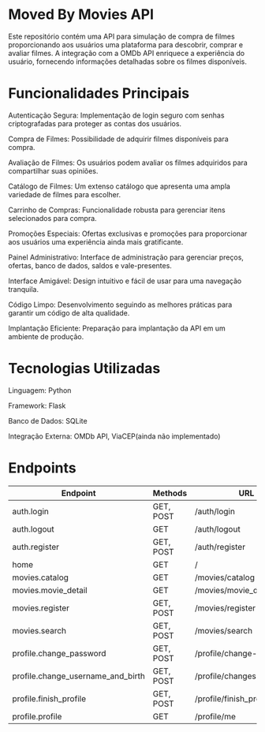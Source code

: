 # Moved By Movies API
Este repositório contém uma API para simulação de compra de filmes
proporcionando aos usuários uma plataforma para descobrir, comprar
e avaliar filmes. A integração com a OMDb API enriquece a experiência
do usuário, fornecendo informações detalhadas sobre os filmes disponíveis.

# Funcionalidades Principais
Autenticação Segura: Implementação de login seguro com senhas criptografadas para proteger as contas dos usuários.

Compra de Filmes: Possibilidade de adquirir filmes disponíveis para compra.

Avaliação de Filmes: Os usuários podem avaliar os filmes adquiridos para compartilhar suas opiniões.

Catálogo de Filmes: Um extenso catálogo que apresenta uma ampla variedade de filmes para escolher.

Carrinho de Compras: Funcionalidade robusta para gerenciar itens selecionados para compra.

Promoções Especiais: Ofertas exclusivas e promoções para proporcionar aos usuários uma experiência ainda mais gratificante.

Painel Administrativo: Interface de administração para gerenciar preços, ofertas, banco de dados, saldos e vale-presentes.

Interface Amigável: Design intuitivo e fácil de usar para uma navegação tranquila.

Código Limpo: Desenvolvimento seguindo as melhores práticas para garantir um código de alta qualidade.

Implantação Eficiente: Preparação para implantação da API em um ambiente de produção.

# Tecnologias Utilizadas
Linguagem: Python

Framework: Flask

Banco de Dados: SQLite

Integração Externa: OMDb API, ViaCEP(ainda não implementado)

# Endpoints

| Endpoint | Methods | URL |
|----------|----------|----------|
| auth.login | GET, POST  | /auth/login |
| auth.logout  | GET | /auth/logout  |
| auth.register | GET, POST  | /auth/register  |
| home  | GET | /  |
| movies.catalog  | GET  | /movies/catalog  |
| movies.movie_detail  | GET | /movies/movie_detail/int:_id  |
| movies.register  | GET, POST  | /movies/register  |
| movies.search  | GET, POST  | /movies/search  |
| profile.change_password  | GET, POST  | /profile/change-password  |
| profile.change_username_and_birth  | GET, POST  | /profile/changes  |
| profile.finish_profile  | GET, POST  | /profile/finish_profile  |
| profile.profile  | GET  | /profile/me  |


                                        
                                                                    
                                            
                        
                                    
                                        
                    
                  
                      
                                